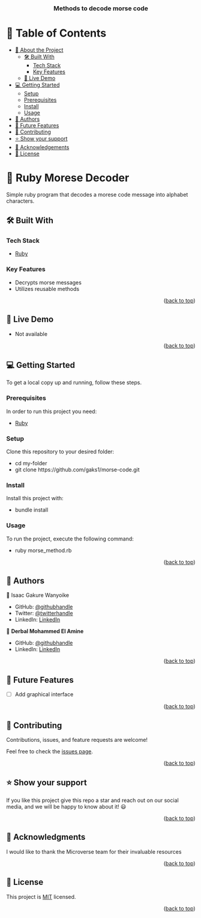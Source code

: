 <a name="readme-top"></a>


<div align="center">


  <h3><b>Methods to decode morse code</b></h3>

</div>


# 📗 Table of Contents

- [📖 About the Project](#about-project)
  - [🛠 Built With](#built-with)
    - [Tech Stack](#tech-stack)
    - [Key Features](#key-features)
  - [🚀 Live Demo](#live-demo)
- [💻 Getting Started](#getting-started)
  - [Setup](#setup)
  - [Prerequisites](#prerequisites)
  - [Install](#install)
  - [Usage](#usage)
- [👥 Authors](#authors)
- [🔭 Future Features](#future-features)
- [🤝 Contributing](#contributing)
- [⭐️ Show your support](#support)
- [🙏 Acknowledgements](#acknowledgements)
- [📝 License](#license)


# 📖 Ruby Morese Decoder <a name="about-project"></a>

Simple ruby program that decodes a morese code message into alphabet characters.

## 🛠 Built With <a name="built-with"></a>

### Tech Stack <a name="tech-stack"></a>

  <ul>
    <li><a href="https://www.ruby-lang.org/en/">Ruby</a></li>
  </ul>



### Key Features <a name="key-features"></a>

- Decrypts morse messages
- Utilizes reusable methods

<p align="right">(<a href="#readme-top">back to top</a>)</p>


## 🚀 Live Demo <a name="live-demo"></a>

- Not available

<p align="right">(<a href="#readme-top">back to top</a>)</p>


## 💻 Getting Started <a name="getting-started"></a>

To get a local copy up and running, follow these steps.

### Prerequisites

In order to run this project you need:
<ul>
    <li><a href="https://www.ruby-lang.org/en/">Ruby</a></li>
  </ul>
  
### Setup

Clone this repository to your desired folder:
<ul>
<li>cd my-folder</li>
<li>git clone https://github.com/gaks1/morse-code.git</li>
</ul>

### Install

Install this project with:
<ul>
<li>bundle install</li>
</ul>

### Usage

To run the project, execute the following command:
<ul>
<li>ruby morse_method.rb</li>
</ul>


<p align="right">(<a href="#readme-top">back to top</a>)</p>


## 👥 Authors <a name="authors"></a>

👤  Isaac Gakure Wanyoike

 - GitHub: [@githubhandle](https://github.com/gaks1)
 - Twitter: [@twitterhandle](https://twitter.com/bopplov)
-  LinkedIn: [LinkedIn](https://www.linkedin.com/in/isaac-wanyoike-1841a8172/)

👤 **Derbal Mohammed El Amine**

- GitHub: [@githubhandle](https://github.com/AmineDerbal)
- LinkedIn: [LinkedIn](https://www.linkedin.com/in/mohammed-el-amine-derbal-4038541b6/)

<p align="right">(<a href="#readme-top">back to top</a>)</p>


## 🔭 Future Features <a name="future-features"></a>

- [ ] Add graphical interface

<p align="right">(<a href="#readme-top">back to top</a>)</p>


## 🤝 Contributing <a name="contributing"></a>

Contributions, issues, and feature requests are welcome!

Feel free to check the [issues page](https://github.com/gaks1/morse-code/issues).

<p align="right">(<a href="#readme-top">back to top</a>)</p>

<!-- SUPPORT -->

## ⭐️ Show your support <a name="support"></a>

If you like this project give this repo a star and reach out on our social media, and we will be happy to know about it! 😃

<p align="right">(<a href="#readme-top">back to top</a>)</p>


## 🙏 Acknowledgments <a name="acknowledgements"></a>

I would like to thank the Microverse team for their invaluable resources

<p align="right">(<a href="#readme-top">back to top</a>)</p>



## 📝 License <a name="license"></a>

This project is [MIT](./LICENSE) licensed.

<p align="right">(<a href="#readme-top">back to top</a>)</p>